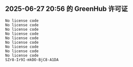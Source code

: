 ## 2025-06-27 20:56 的 GreenHub 许可证
```
No license code
No license code
No license code
No license code
No license code
No license code
No license code
No license code
No license code
SZr8-Ir9I-mkDO-BjC8-A1DA
```
